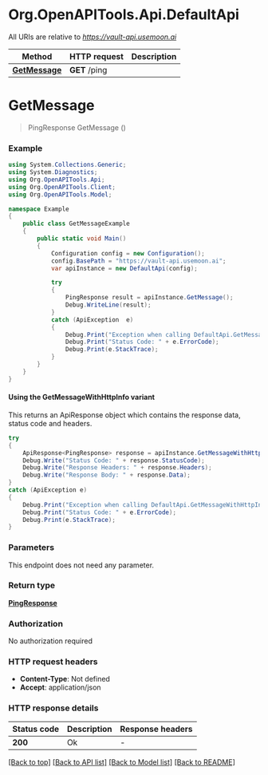 # Org.OpenAPITools.Api.DefaultApi

All URIs are relative to *https://vault-api.usemoon.ai*

| Method | HTTP request | Description |
|--------|--------------|-------------|
| [**GetMessage**](DefaultApi.md#getmessage) | **GET** /ping |  |

<a id="getmessage"></a>
# **GetMessage**
> PingResponse GetMessage ()



### Example
```csharp
using System.Collections.Generic;
using System.Diagnostics;
using Org.OpenAPITools.Api;
using Org.OpenAPITools.Client;
using Org.OpenAPITools.Model;

namespace Example
{
    public class GetMessageExample
    {
        public static void Main()
        {
            Configuration config = new Configuration();
            config.BasePath = "https://vault-api.usemoon.ai";
            var apiInstance = new DefaultApi(config);

            try
            {
                PingResponse result = apiInstance.GetMessage();
                Debug.WriteLine(result);
            }
            catch (ApiException  e)
            {
                Debug.Print("Exception when calling DefaultApi.GetMessage: " + e.Message);
                Debug.Print("Status Code: " + e.ErrorCode);
                Debug.Print(e.StackTrace);
            }
        }
    }
}
```

#### Using the GetMessageWithHttpInfo variant
This returns an ApiResponse object which contains the response data, status code and headers.

```csharp
try
{
    ApiResponse<PingResponse> response = apiInstance.GetMessageWithHttpInfo();
    Debug.Write("Status Code: " + response.StatusCode);
    Debug.Write("Response Headers: " + response.Headers);
    Debug.Write("Response Body: " + response.Data);
}
catch (ApiException e)
{
    Debug.Print("Exception when calling DefaultApi.GetMessageWithHttpInfo: " + e.Message);
    Debug.Print("Status Code: " + e.ErrorCode);
    Debug.Print(e.StackTrace);
}
```

### Parameters
This endpoint does not need any parameter.
### Return type

[**PingResponse**](PingResponse.md)

### Authorization

No authorization required

### HTTP request headers

 - **Content-Type**: Not defined
 - **Accept**: application/json


### HTTP response details
| Status code | Description | Response headers |
|-------------|-------------|------------------|
| **200** | Ok |  -  |

[[Back to top]](#) [[Back to API list]](../README.md#documentation-for-api-endpoints) [[Back to Model list]](../README.md#documentation-for-models) [[Back to README]](../README.md)

